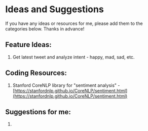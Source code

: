 # Ideas and Suggestions
If you have any ideas or resources for me, please add them to the categories below. Thanks in advance!

## Feature Ideas:
1. Get latest tweet and analyze intent - happy, mad, sad, etc.

## Coding Resources:
1. Stanford CoreNLP library for "sentiment analysis" - [https://stanfordnlp.github.io/CoreNLP/sentiment.html](https://stanfordnlp.github.io/CoreNLP/sentiment.html)

## Suggestions for me:
1. 
